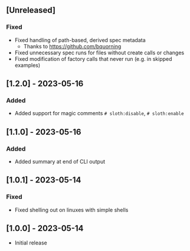 ## [Unreleased]

### Fixed

- Fixed handling of path-based, derived spec metadata
  - Thanks to https://github.com/bquorning
- Fixed unnecessary spec runs for files without create calls or changes
- Fixed modification of factory calls that never run (e.g. in skipped examples)

## [1.2.0] - 2023-05-16

### Added

- Added support for magic comments `# sloth:disable`, `# sloth:enable`

## [1.1.0] - 2023-05-16

### Added

- Added summary at end of CLI output

## [1.0.1] - 2023-05-14

### Fixed

- Fixed shelling out on linuxes with simple shells

## [1.0.0] - 2023-05-14

- Initial release
